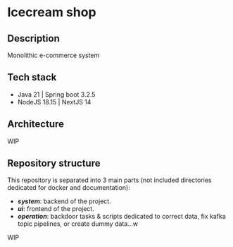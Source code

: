 # Icecream shop

## Description

Monolithic e-commerce system

## Tech stack

- Java 21 | Spring boot 3.2.5
- NodeJS 18.15 | NextJS 14

## Architecture

WIP

## Repository structure

This repository is separated into 3 main parts (not included directories dedicated for docker and documentation):

- ***system***: backend of the project.
- ***ui***: frontend of the project.
- ***operation***: backdoor tasks & scripts dedicated to correct data, fix kafka topic pipelines, or create dummy data...w

WIP
